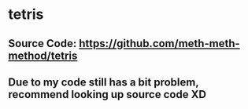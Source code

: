 # tetris
## Source Code: https://github.com/meth-meth-method/tetris
## Due to  my code still has a bit problem, recommend looking up source code XD
